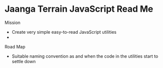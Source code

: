 Jaanga Terrain JavaScript Read Me
===

Mission

* Create very simple easy-to-read JavaScript utilities
* 

Road Map

* Suitable naming convention as and when the code in the utilities start to settle down
